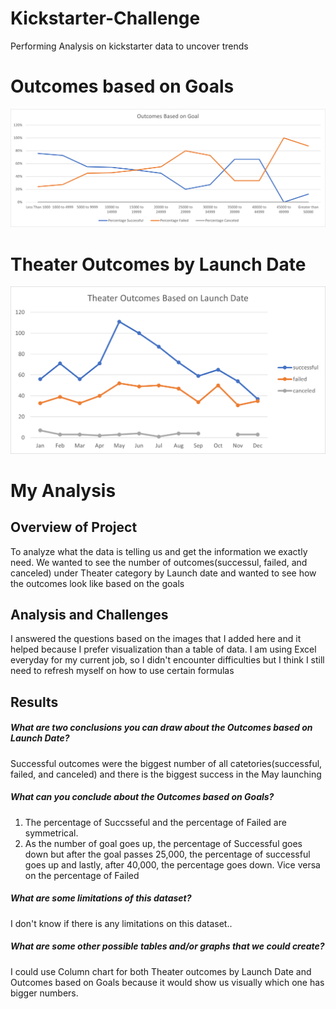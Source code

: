 # Kickstarter-Challenge
Performing Analysis on kickstarter data to uncover trends

# Outcomes based on Goals
![goals](Outcomes_vs_Goals.png)

# Theater Outcomes by Launch Date
![date](Theater_Outcomes_vs_Launch.png)

# My Analysis
## Overview of Project
To analyze what the data is telling us and get the information we exactly need. We wanted to see the number of outcomes(successul, failed, and canceled) under Theater category by Launch date and wanted to see how the outcomes look like based on the goals

## Analysis and Challenges
I answered the questions based on the images that I added here and it helped because I prefer visualization than a table of data. 
I am using Excel everyday for my current job, so I didn't encounter difficulties but I think I still need to refresh myself on how to use certain formulas

## Results

##### What are two conclusions you can draw about the Outcomes based on Launch Date?
Successful outcomes were the biggest number of all catetories(successful, failed, and canceled) and there is the biggest success in the May launching 

##### What can you conclude about the Outcomes based on Goals?
1) The percentage of Succsseful and the percentage of Failed are symmetrical. 
2) As the number of goal goes up, the percentage of Successful goes down but after the goal passes 25,000, the percentage of successful goes up and lastly, after 40,000, the percentage goes down. Vice versa on the percentage of Failed 

##### What are some limitations of this dataset?
I don't know if there is any limitations on this dataset..

##### What are some other possible tables and/or graphs that we could create?
I could use Column chart for both Theater outcomes by Launch Date and Outcomes based on Goals because it would show us visually which one has bigger numbers. 
